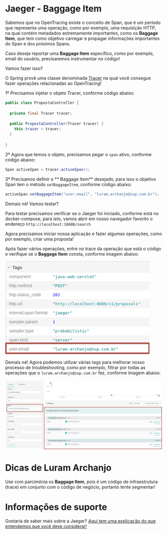 # Jaeger - Baggage Item

Sabemos que no OpenTracing existe o conceito de Span, que é um período que representa uma operação, como por exemplo, 
uma requisição HTTP, na qual contém metadados extremamente importantes, como os **Baggage Item**, que tem como objetivo 
carregar e propagar informações importantes do Span e dos próximos Spans.

Caso deseje reportar uma **Baggage Item** específico, como por exemplo, email do usuário, precisaremos instrumentar no código!

Vamos fazer isso?

O Spring provê uma classe denominada [Tracer](https://github.com/opentracing/opentracing-java/blob/master/opentracing-api/src/main/java/io/opentracing/Tracer.java) 
na qual você consegue fazer operações relacionadas ao OpenTracing!

1º Precisamos injetar o objeto Tracer, conforme código abaixo:

```java
public class PropostaController {

  private final Tracer tracer;

  public PropostaController(Tracer tracer) {
    this.tracer = tracer;
  }

}
```

2º Agora que temos o objeto, precisamos pegar o `span` ativo, conforme código abaixo:

```java
Span activeSpan = tracer.activeSpan();
```

3º Precisamos definir o ** Baggage Item** desejado, para isso o objetivo Span tem o método `setBaggageItem`, conforme código abaixo:

```java
activeSpan.setBaggageItem("user.email", "luram.archanjo@zup.com.br");
```

Demais né! Vamos testar?

Para testar precisamos verificar se o Jaeger foi iniciado, conforme está no docker-compose, para isto, vamos abrir em 
nosso navegador favorito o endereço `http://localhost:16686/search`

Agora precisamos iniciar nossa aplicação e fazer algumas operações, como por exemplo, criar uma proposta!

Após fazer vários operações, entre no trace da operação que está o código e verifique se o **Baggage Item** consta, 
conforme imagem abaixo:

![alt text](../images/open-tracing-006.png "OpenTracing")

Demais né! Agora podemos utilizar várias tags para melhorar nosso processo de troubleshooting, como por exemplo, filtrar 
por todas as operações que o `luram.archanjo@zup.com.br` fez, conforme imagem abaixo:

![alt text](../images/open-tracing-007.png "OpenTracing")

# Dicas de Luram Archanjo

Use com parcimônia os **Baggage Item**, pois é um código de infraestrutura (trace) em conjunto com o código de negócio, 
portanto tente segmentar!

# Informações de suporte

Gostaria de saber mais sobre a Jaeger? [Aqui tem uma explicação do que entendemos que você deve considerar!](https://www.jaegertracing.io/docs/1.18/#about)